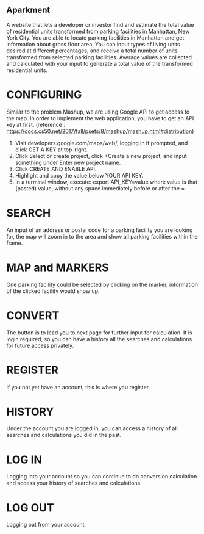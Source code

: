 ## Aparkment

A website that lets a developer or investor find and estimate the total value of residential units transformed from parking
facilities in Manhattan, New York City. You are able to locate parking facilities in Manhattan and get information about gross floor
area. You can input types of living units desired at different percentages, and receive a total number of units transformed from
selected parking facilities. Average values are collected and calculated with your input to generate a total value of the
transformed residential units.

# CONFIGURING

Similar to the problem Mashup, we are using Google API to get access to the map. In order to implement the web application, you have to
get an API key at first. (reference : https://docs.cs50.net/2017/fall/psets/8/mashup/mashup.html#distribution)
1. Visit developers.google.com/maps/web/, logging in if prompted, and click GET A KEY at top-right.
2. Click Select or create project, click +Create a new project, and input something under Enter new project name.
3. Click CREATE AND ENABLE API.
4. Highlight and copy the value below YOUR API KEY.
5. In a terminal window, execute: export API_KEY=value
   where value is that (pasted) value, without any space immediately before or after the =


# SEARCH

An input of an address or postal code for a parking facility you are looking for, the map will zoom in to the area and show all
parking facilities within the frame.


# MAP and MARKERS

One parking facility could be selected by clicking on the marker, information of the clicked facility would show up.


# CONVERT

The button is to lead you to next page for further input for calculation. It is login required, so you can have a history all the
searches and calculations for future access privately.


# REGISTER

If you not yet have an account, this is where you register.


# HISTORY

Under the account you are logged in, you can access a history of all searches and calculations you did in the past.


# LOG IN

Logging into your account so you can continue to do conversion calculation and access your history of searches and calculations.


# LOG OUT

Logging out from your account.
